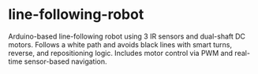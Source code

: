 # line-following-robot
Arduino-based line-following robot using 3 IR sensors and dual-shaft DC motors. Follows a white path and avoids black lines with smart turns, reverse, and repositioning logic. Includes motor control via PWM and real-time sensor-based navigation.
